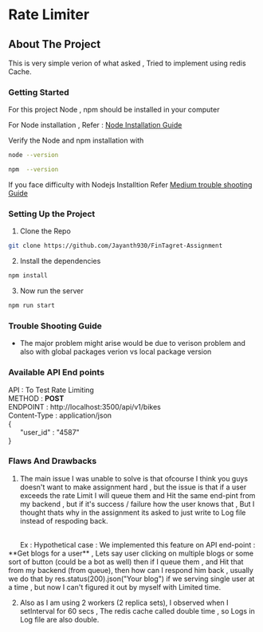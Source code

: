 
# Rate Limiter

## About The Project
 This is very simple verion of what asked , Tried to implement using redis Cache.

### Getting Started

 For this project Node , npm should be installed in your computer
 
 For Node installation , Refer : [Node Installation Guide](https://nodejs.org/en/download/source-code)
 
  Verify the Node and npm installation with 
  ```sh
  node --version
  ```
  ```sh
  npm  --version 
  ```
If you face difficulty with Nodejs Installtion Refer
[Medium trouble shooting Guide](https://medium.com/@asiandigitalhub/troubleshooting-installation-issues-for-node-js-40ef0261e54c)

### Setting Up the Project
1. Clone the Repo
```sh
git clone https://github.com/Jayanth930/FinTagret-Assignment
```
2. Install the dependencies
```sh
npm install 
```
3. Now run the server 
```sh
npm run start 
```

### Trouble Shooting Guide
* The major problem might arise would be due to verison problem and also with global packages verion vs local package version

### Available API End points

API : To Test Rate Limiting   
METHOD : **POST**  
ENDPOINT : http://localhost:3500/api/v1/bikes  
Content-Type : application/json  
{  
    &nbsp; &nbsp; &nbsp; "user_id" : "4587"  
}

### Flaws And Drawbacks

1. The main issue I was unable to solve is that ofcourse I think you guys doesn't want to make assignment hard , but the issue is that if a user exceeds the rate Limit I will queue them and Hit the same end-pint from my backend , but if it's success / failure how the user knows that , But I thought thats why in the assignment its asked to just write to Log file instead of respoding back.
<br>
&nbsp; &nbsp; &nbsp; Ex : Hypothetical case : We implemented this feature on API end-point : **Get blogs for a user** , Lets say user clicking on multiple blogs or some sort of button (could be a bot as well) then if I queue them , and Hit that from my backend (from queue), then how can I respond him back , usually we do that by res.status(200).json("Your blog") if we serving single user at a time , but now I can't figured it out by myself with Limited time.

2. Also as I am using 2 workers (2 replica sets), I observed when I setInterval for 60 secs , The redis cache called double time , so Logs in Log file are also double.